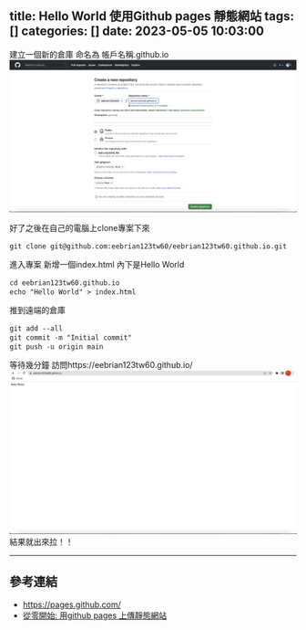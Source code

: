 title: Hello World 使用Github pages 靜態網站
tags: []
categories: []
date: 2023-05-05 10:03:00
---

建立一個新的倉庫 命名為 帳戶名稱.github.io
![建立一個新的倉庫](/images/image.png)

好了之後在自己的電腦上clone專案下來
```
git clone git@github.com:eebrian123tw60/eebrian123tw60.github.io.git
```
進入專案 新增一個index.html 內下是Hello World
```
cd eebrian123tw60.github.io
echo "Hello World" > index.html
```
推到遠端的倉庫
```
git add --all
git commit -m "Initial commit"
git push -u origin main
```
等待幾分鐘 訪問https://eebrian123tw60.github.io/
![](/images/image2.png)
結果就出來拉！！

---
## 參考連結
- https://pages.github.com/
- [從零開始: 用github pages 上傳靜態網站](https://medium.com/%E9%80%B2%E6%93%8A%E7%9A%84-git-git-git/%E5%BE%9E%E9%9B%B6%E9%96%8B%E5%A7%8B-%E7%94%A8github-pages-%E4%B8%8A%E5%82%B3%E9%9D%9C%E6%85%8B%E7%B6%B2%E7%AB%99-fa2ae83e6276)